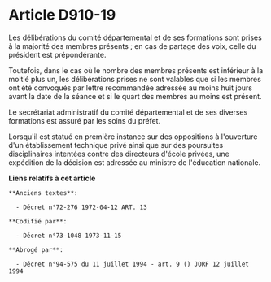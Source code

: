 # Article D910-19

Les délibérations du comité départemental et de ses formations sont prises à la majorité des membres présents ; en cas de
partage des voix, celle du président est prépondérante.

Toutefois, dans le cas où le nombre des membres présents est inférieur à la moitié plus un, les délibérations prises ne sont
valables que si les membres ont été convoqués par lettre recommandée adressée au moins huit jours avant la date de la séance
et si le quart des membres au moins est présent.

Le secrétariat administratif du comité départemental et de ses diverses formations est assuré par les soins du préfet.

Lorsqu'il est statué en première instance sur des oppositions à l'ouverture d'un établissement technique privé ainsi que sur
des poursuites disciplinaires intentées contre des directeurs d'école privées, une expédition de la décision est adressée au
ministre de l'éducation nationale.

**Liens relatifs à cet article**

	**Anciens textes**:

	  - Décret n°72-276 1972-04-12 ART. 13

	**Codifié par**:

	  - Décret n°73-1048 1973-11-15

	**Abrogé par**:

	  - Décret n°94-575 du 11 juillet 1994 - art. 9 () JORF 12 juillet 1994
